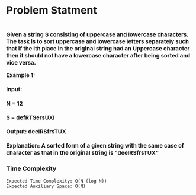 <h1> Problem Statment <h1>

<p style="font-size:15px">
Given a string S consisting of uppercase and lowercase characters. The task is to sort uppercase and lowercase letters separately such that if the ith place in the original string had an Uppercase character then it should not have a lowercase character after being sorted and vice versa.
</p>

<p style="font-size:15px">
Example 1:
<br><br>
Input:
<br><br>
N = 12
<br><br>
S = defRTSersUXI
<br><br>
Output: deeIRSfrsTUX
<br><br>
Explanation: A sorted form of a given string with the same case of character as that in the original string is "deeIRSfrsTUX"
</p>

<h3>Time Complexity</h3>


```
Expected Time Complexity: O(N (log N))
Expected Auxiliary Space: O(N)
```        

